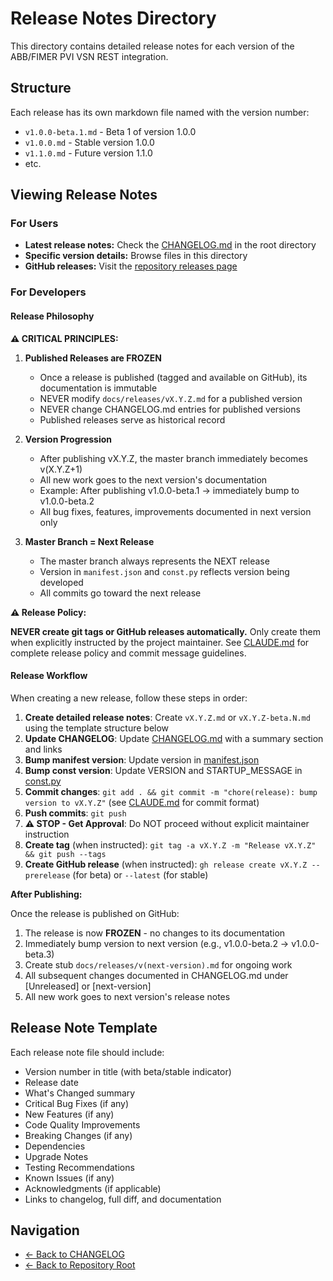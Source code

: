 # Release Notes Directory

This directory contains detailed release notes for each version of the ABB/FIMER PVI VSN REST integration.

## Structure

Each release has its own markdown file named with the version number:

- `v1.0.0-beta.1.md` - Beta 1 of version 1.0.0
- `v1.0.0.md` - Stable version 1.0.0
- `v1.1.0.md` - Future version 1.1.0
- etc.

## Viewing Release Notes

### For Users

- **Latest release notes:** Check the [CHANGELOG.md](../../CHANGELOG.md) in the root directory
- **Specific version details:** Browse files in this directory
- **GitHub releases:** Visit the [repository releases page](https://github.com/alexdelprete/ha-abb-fimer-pvi-vsn-rest/releases)

### For Developers

#### Release Philosophy

**⚠️ CRITICAL PRINCIPLES:**

1. **Published Releases are FROZEN**
   - Once a release is published (tagged and available on GitHub), its documentation is immutable
   - NEVER modify `docs/releases/vX.Y.Z.md` for a published version
   - NEVER change CHANGELOG.md entries for published versions
   - Published releases serve as historical record

2. **Version Progression**
   - After publishing vX.Y.Z, the master branch immediately becomes v(X.Y.Z+1)
   - All new work goes to the next version's documentation
   - Example: After publishing v1.0.0-beta.1 → immediately bump to v1.0.0-beta.2
   - All bug fixes, features, improvements documented in next version only

3. **Master Branch = Next Release**
   - The master branch always represents the NEXT release
   - Version in `manifest.json` and `const.py` reflects version being developed
   - All commits go toward the next release

**⚠️ Release Policy:**

**NEVER create git tags or GitHub releases automatically.** Only create them when explicitly instructed by the project maintainer. See [CLAUDE.md](../../CLAUDE.md) for complete release policy and commit message guidelines.

#### Release Workflow

When creating a new release, follow these steps in order:

1. **Create detailed release notes**: Create `vX.Y.Z.md` or `vX.Y.Z-beta.N.md` using the template structure below
2. **Update CHANGELOG**: Update [CHANGELOG.md](../../CHANGELOG.md) with a summary section and links
3. **Bump manifest version**: Update version in [manifest.json](../../custom_components/abb_fimer_pvi_vsn_rest/manifest.json)
4. **Bump const version**: Update VERSION and STARTUP_MESSAGE in [const.py](../../custom_components/abb_fimer_pvi_vsn_rest/const.py)
5. **Commit changes**: `git add . && git commit -m "chore(release): bump version to vX.Y.Z"` (see [CLAUDE.md](../../CLAUDE.md) for commit format)
6. **Push commits**: `git push`
7. **⚠️ STOP - Get Approval**: Do NOT proceed without explicit maintainer instruction
8. **Create tag** (when instructed): `git tag -a vX.Y.Z -m "Release vX.Y.Z" && git push --tags`
9. **Create GitHub release** (when instructed): `gh release create vX.Y.Z --prerelease` (for beta) or `--latest` (for stable)

**After Publishing:**

Once the release is published on GitHub:

1. The release is now **FROZEN** - no changes to its documentation
2. Immediately bump version to next version (e.g., v1.0.0-beta.2 → v1.0.0-beta.3)
3. Create stub `docs/releases/v(next-version).md` for ongoing work
4. All subsequent changes documented in CHANGELOG.md under [Unreleased] or [next-version]
5. All new work goes to next version's release notes

## Release Note Template

Each release note file should include:

- Version number in title (with beta/stable indicator)
- Release date
- What's Changed summary
- Critical Bug Fixes (if any)
- New Features (if any)
- Code Quality Improvements
- Breaking Changes (if any)
- Dependencies
- Upgrade Notes
- Testing Recommendations
- Known Issues (if any)
- Acknowledgments (if applicable)
- Links to changelog, full diff, and documentation

## Navigation

- [← Back to CHANGELOG](../../CHANGELOG.md)
- [← Back to Repository Root](../../README.md)
